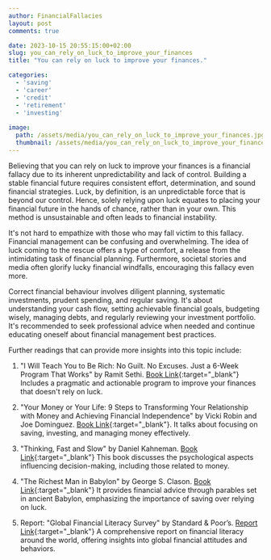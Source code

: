 ```yaml
---
author: FinancialFallacies
layout: post
comments: true

date: 2023-10-15 20:55:15:00+02:00  
slug: you_can_rely_on_luck_to_improve_your_finances
title: "You can rely on luck to improve your finances."

categories:
  - 'saving'
  - 'career'
  - 'credit'
  - 'retirement'
  - 'investing'
  
image:
  path: /assets/media/you_can_rely_on_luck_to_improve_your_finances.jpg
  thumbnail: /assets/media/you_can_rely_on_luck_to_improve_your_finances.jpg
---
```


Believing that you can rely on luck to improve your finances is a financial fallacy due to its inherent unpredictability and lack of control. Building a stable financial future requires consistent effort, determination, and sound financial strategies. Luck, by definition, is an unpredictable force that is beyond our control. Hence, solely relying upon luck equates to placing your financial future in the hands of chance, rather than in your own. This method is unsustainable and often leads to financial instability.

It's not hard to empathize with those who may fall victim to this fallacy. Financial management can be confusing and overwhelming. The idea of luck coming to the rescue offers a type of comfort, a release from the intimidating task of financial planning. Furthermore, societal stories and media often glorify lucky financial windfalls, encouraging this fallacy even more.

Correct financial behaviour involves diligent planning, systematic investments, prudent spending, and regular saving. It's about understanding your cash flow, setting achievable financial goals, budgeting wisely, managing debts, and regularly reviewing your investment portfolio. It's recommended to seek professional advice when needed and continue educating oneself about financial management best practices.

Further readings that can provide more insights into this topic include:

1. "I Will Teach You to Be Rich: No Guilt. No Excuses. Just a 6-Week Program That Works" by Ramit Sethi. [Book Link](https://www.amazon.com/Will-Teach-You-Rich-Second/dp/1523505745/ref=nosim?tag=financialfall-20){:target="_blank"}
Includes a pragmatic and actionable program to improve your finances that doesn't rely on luck.

2. "Your Money or Your Life: 9 Steps to Transforming Your Relationship with Money and Achieving Financial Independence" by Vicki Robin and Joe Dominguez. [Book Link](https://www.amazon.com/Your-Money-Life-Transforming-Relationship/dp/0143115766/ref=nosim?tag=financialfall-20){:target="_blank"}.
It talks about focusing on saving, investing, and managing money effectively.

3. "Thinking, Fast and Slow" by Daniel Kahneman. [Book Link](https://www.amazon.com/Thinking-Fast-Slow-Daniel-Kahneman/dp/0374533555/ref=nosim?tag=financialfall-20){:target="_blank"}
This book discusses the psychological aspects influencing decision-making, including those related to money.

4. "The Richest Man in Babylon" by George S. Clason. [Book Link](https://www.amazon.com/Richest-Man-Babylon-George-Clason/dp/1505339111/ref=nosim?tag=financialfall-20){:target="_blank"}
It provides financial advice through parables set in ancient Babylon, emphasizing the importance of saving over relying on luck.

6. Report: "Global Financial Literacy Survey" by Standard & Poor’s. [Report Link](https://gflec.org/initiatives/sp-global-finlit-survey/){:target="_blank"}
A comprehensive report on financial literacy around the world, offering insights into global financial attitudes and behaviors.
